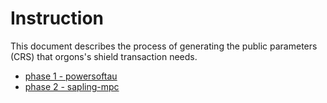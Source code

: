 # Instruction

This document describes the process of generating the public parameters (CRS) that orgons's shield transaction needs.
* [phase 1 - powersoftau](https://github.com/alexozerov/powersoftau)
* [phase 2 - sapling-mpc](https://github.com/alexozerov/sapling-mpc)
